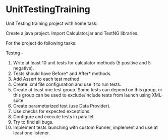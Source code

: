 # UnitTestingTraining
Unit Testing training project with home task:

Create a java project. Import Calculator.jar and TestNG libraries.

For the project do following tasks:

Testng - 
1.	Write at least 10 unit tests for calculator methods (5 positive and 5 negative).
2.	Tests should have Before* and After* methods.
3.	Add Assert to each test method.
4.	Create .xml file configuration and use it to run tests.
5.	Create at least one test group. Some tests can depend on this group, or this group can be used to exclude/include tests from launch using XML-suite.
6.	Create parameterized test (use Data Provider).
7.	Use checks for expected exceptions.
8.	Configure and execute tests in parallel.
9.	Try to find all bugs.
10.	Implement tests launching with custom Runner, implement and use at least one listener.
